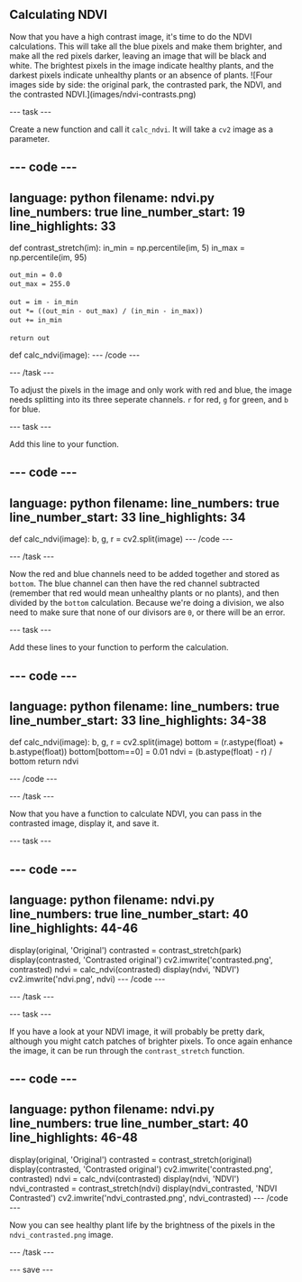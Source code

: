 ## Calculating NDVI

<div style="display: flex; flex-wrap: wrap">
<div style="flex-basis: 200px; flex-grow: 1; margin-right: 15px;">
Now that you have a high contrast image, it's time to do the NDVI calculations. This will take all the blue pixels and make them brighter, and make all the red pixels darker, leaving an image that will be black and white. The brightest pixels in the image indicate healthy plants, and the darkest pixels indicate unhealthy plants or an absence of plants.
![Four images side by side: the original park, the contrasted park, the NDVI, and the contrasted NDVI.](images/ndvi-contrasts.png)
</div>
</div>

--- task ---

Create a new function and call it `calc_ndvi`. It will take a `cv2` image as a parameter.

--- code ---
---
language: python
filename: ndvi.py
line_numbers: true
line_number_start: 19
line_highlights: 33
---
def contrast_stretch(im):
    in_min = np.percentile(im, 5)
    in_max = np.percentile(im, 95)
    
    out_min = 0.0
    out_max = 255.0
    
    out = im - in_min
    out *= ((out_min - out_max) / (in_min - in_max))
    out += in_min
    
    return out


def calc_ndvi(image):
--- /code ---

--- /task ---

To adjust the pixels in the image and only work with red and blue, the image needs splitting into its three seperate channels. `r` for red, `g` for green, and `b` for blue.

--- task ---

Add this line to your function.

--- code ---
---
language: python
filename: 
line_numbers: true
line_number_start: 33
line_highlights: 34
---
def calc_ndvi(image):
    b, g, r = cv2.split(image)
--- /code ---

--- /task ---

Now the red and blue channels need to be added together and stored as `bottom`. The blue channel can then have the red channel subtracted (remember that red would mean unhealthy plants or no plants), and then divided by the `bottom` calculation. Because we're doing a division, we also need to make sure that none of our divisors are `0`, or there will be an error.

--- task ---

Add these lines to your function to perform the calculation.

--- code ---
---
language: python
filename: 
line_numbers: true
line_number_start: 33
line_highlights: 34-38
---
def calc_ndvi(image):
    b, g, r = cv2.split(image)
    bottom = (r.astype(float) + b.astype(float))
    bottom[bottom==0] = 0.01
    ndvi = (b.astype(float) - r) / bottom
    return ndvi


--- /code ---

--- /task ---

Now that you have a function to calculate NDVI, you can pass in the contrasted image, display it, and save it.

--- task ---

--- code ---
---
language: python
filename: ndvi.py
line_numbers: true
line_number_start: 40
line_highlights: 44-46
---
display(original, 'Original')
contrasted = contrast_stretch(park)
display(contrasted, 'Contrasted original')
cv2.imwrite('contrasted.png', contrasted)
ndvi = calc_ndvi(contrasted)
display(ndvi, 'NDVI')
cv2.imwrite('ndvi.png', ndvi)
--- /code ---

--- /task ---

--- task ---

If you have a look at your NDVI image, it will probably be pretty dark, although you might catch patches of brighter pixels. To once again enhance the image, it can be run through the `contrast_stretch` function.

--- code ---
---
language: python
filename: ndvi.py
line_numbers: true
line_number_start: 40
line_highlights: 46-48
---
display(original, 'Original')
contrasted = contrast_stretch(original)
display(contrasted, 'Contrasted original')
cv2.imwrite('contrasted.png', contrasted)
ndvi = calc_ndvi(contrasted)
display(ndvi, 'NDVI')
ndvi_contrasted = contrast_stretch(ndvi)
display(ndvi_contrasted, 'NDVI Contrasted')
cv2.imwrite('ndvi_contrasted.png', ndvi_contrasted)
--- /code ---

Now you can see healthy plant life by the brightness of the pixels in the `ndvi_contrasted.png` image.

--- /task ---

--- save ---
